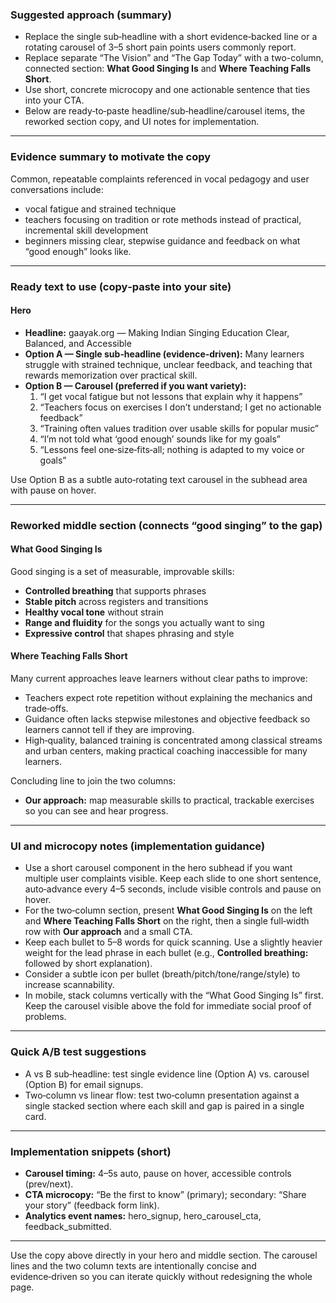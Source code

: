 ### Suggested approach (summary)
- Replace the single sub‑headline with a short evidence‑backed line or a rotating carousel of 3–5 short pain points users commonly report.  
- Replace separate “The Vision” and “The Gap Today” with a two-column, connected section: **What Good Singing Is** and **Where Teaching Falls Short**.  
- Use short, concrete microcopy and one actionable sentence that ties into your CTA.  
- Below are ready‑to‑paste headline/sub‑headline/carousel items, the reworked section copy, and UI notes for implementation.

---

### Evidence summary to motivate the copy
Common, repeatable complaints referenced in vocal pedagogy and user conversations include: 
- vocal fatigue and strained technique
- teachers focusing on tradition or rote methods instead of practical, incremental skill development
- beginners missing clear, stepwise guidance and feedback on what “good enough” looks like.

---

### Ready text to use (copy‑paste into your site)

#### Hero
- **Headline:** gaayak.org — Making Indian Singing Education Clear, Balanced, and Accessible  
- **Option A — Single sub‑headline (evidence‑driven):** Many learners struggle with strained technique, unclear feedback, and teaching that rewards memorization over practical skill.  
- **Option B — Carousel (preferred if you want variety):**
  1. “I get vocal fatigue but not lessons that explain why it happens”  
  2. “Teachers focus on exercises I don’t understand; I get no actionable feedback”  
  3. “Training often values tradition over usable skills for popular music”  
  4. “I’m not told what ‘good enough’ sounds like for my goals”  
  5. “Lessons feel one‑size‑fits‑all; nothing is adapted to my voice or goals”

Use Option B as a subtle auto‑rotating text carousel in the subhead area with pause on hover.

---

### Reworked middle section (connects “good singing” to the gap)

#### What Good Singing Is
Good singing is a set of measurable, improvable skills:
- **Controlled breathing** that supports phrases  
- **Stable pitch** across registers and transitions  
- **Healthy vocal tone** without strain  
- **Range and fluidity** for the songs you actually want to sing  
- **Expressive control** that shapes phrasing and style

#### Where Teaching Falls Short
Many current approaches leave learners without clear paths to improve:
- Teachers expect rote repetition without explaining the mechanics and trade‑offs.  
- Guidance often lacks stepwise milestones and objective feedback so learners cannot tell if they are improving.  
- High‑quality, balanced training is concentrated among classical streams and urban centers, making practical coaching inaccessible for many learners.

Concluding line to join the two columns:
- **Our approach:** map measurable skills to practical, trackable exercises so you can see and hear progress.

---

### UI and microcopy notes (implementation guidance)
- Use a short carousel component in the hero subhead if you want multiple user complaints visible. Keep each slide to one short sentence, auto‑advance every 4–5 seconds, include visible controls and pause on hover.  
- For the two‑column section, present **What Good Singing Is** on the left and **Where Teaching Falls Short** on the right, then a single full‑width row with **Our approach** and a small CTA.  
- Keep each bullet to 5–8 words for quick scanning. Use a slightly heavier weight for the lead phrase in each bullet (e.g., **Controlled breathing:** followed by short explanation).  
- Consider a subtle icon per bullet (breath/pitch/tone/range/style) to increase scannability.  
- In mobile, stack columns vertically with the “What Good Singing Is” first. Keep the carousel visible above the fold for immediate social proof of problems.

---

### Quick A/B test suggestions
- A vs B sub‑headline: test single evidence line (Option A) vs. carousel (Option B) for email signups.  
- Two‑column vs linear flow: test two‑column presentation against a single stacked section where each skill and gap is paired in a single card.

---

### Implementation snippets (short)
- **Carousel timing:** 4–5s auto, pause on hover, accessible controls (prev/next).  
- **CTA microcopy:** “Be the first to know” (primary); secondary: “Share your story” (feedback form link).  
- **Analytics event names:** hero_signup, hero_carousel_cta, feedback_submitted.

---

Use the copy above directly in your hero and middle section. The carousel lines and the two column texts are intentionally concise and evidence‑driven so you can iterate quickly without redesigning the whole page.